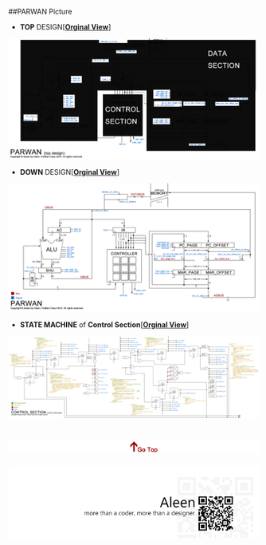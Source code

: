 ##PARWAN Picture

- **TOP** DESIGN[[**Orginal View**](https://raw.githubusercontent.com/aleen42/PersonalWiki/master/Embedded_System/PARWAN/PARWAN_DESIGN\(top%20design\).png)]

<a href="https://raw.githubusercontent.com/aleen42/PersonalWiki/master/Embedded_System/PARWAN/PARWAN_DESIGN(top%20design).png" target="_blank" alt="PARWAN_TOP_DESIGN" title="點擊原圖"><img src="./PARWAN_DESIGN(top design).png"></a>

- **DOWN** DESIGN[[**Orginal View**](https://raw.githubusercontent.com/aleen42/PersonalWiki/master/Embedded_System/PARWAN/PARWAN_DESIGN.png)]

<a href="https://raw.githubusercontent.com/aleen42/PersonalWiki/master/Embedded_System/PARWAN/PARWAN_DESIGN.png" target="_blank" alt="PARWAN_DOWN_DESIGN" title="點擊原圖"><img src="./PARWAN_DESIGN.png"></a>

- **STATE MACHINE** of **Control Section**[[**Orginal View**](https://raw.githubusercontent.com/aleen42/PersonalWiki/master/Embedded_System/PARWAN/Control_Section.png)]

<a href="https://raw.githubusercontent.com/aleen42/PersonalWiki/master/Embedded_System/PARWAN/Control_Section.png" target="_blank" alt="STATE_MACHINE_OF_CONTROL_SECTION" title="點擊原圖"><img src="./Control_Section.png"></a>

<a href="#" style="left:200px;"><img src="./../../pic/gotop.png"></a>
=====
<a href="http://aleen42.github.io/" target="_blank" ><img src="./../../pic/tail.gif"></a>
